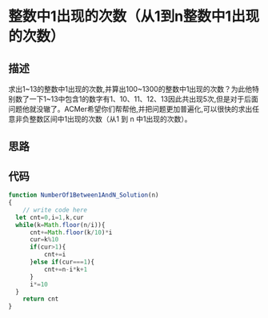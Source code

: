 # 整数中1出现的次数（从1到n整数中1出现的次数）


## 描述
求出1~13的整数中1出现的次数,并算出100~1300的整数中1出现的次数？为此他特别数了一下1~13中包含1的数字有1、10、11、12、13因此共出现5次,但是对于后面问题他就没辙了。ACMer希望你们帮帮他,并把问题更加普遍化,可以很快的求出任意非负整数区间中1出现的次数（从1 到 n 中1出现的次数）。

## 思路


## 代码
```javascript
function NumberOf1Between1AndN_Solution(n)
{
    // write code here
  let cnt=0,i=1,k,cur
  while(k=Math.floor(n/i)){
      cnt+=Math.floor(k/10)*i
      cur=k%10
      if(cur>1){
          cnt+=i
      }else if(cur===1){
          cnt+=n-i*k+1
      }
      i*=10
  }
    return cnt
}
```